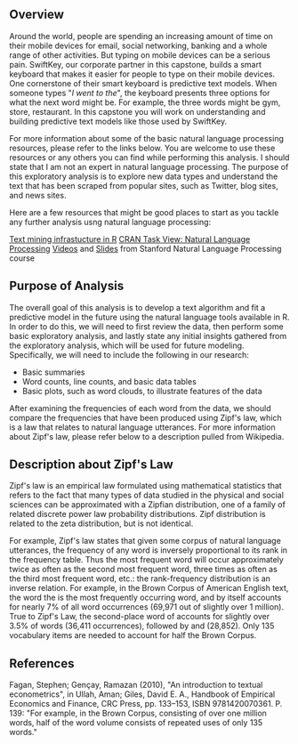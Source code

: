 ## Overview

Around the world, people are spending an increasing amount of time on their mobile devices for email, social networking, banking and a whole range of other activities. But typing on mobile devices can be a serious pain. SwiftKey, our corporate partner in this capstone, builds a smart keyboard that makes it easier for people to type on their mobile devices. One cornerstone of their smart keyboard is predictive text models. When someone types "_I went to the_", the keyboard presents three options for what the next word might be. For example, the three words might be gym, store, restaurant. In this capstone you will work on understanding and building predictive text models like those used by SwiftKey.

For more information about some of the basic natural language processing resources, please refer to the links below. You are welcome to use these resources or any others you can find while performing this analysis. I should state that I am not an expert in natural language processing. The purpose of this exploratory analysis is to explore new data types and understand the text that has been scraped from popular sites, such as Twitter, blog sites, and news sites.

Here are a few resources that might be good places to start as you tackle any further analysis usng natural language processing:

[Text mining infrastucture in R](http://www.jstatsoft.org/v25/i05/)
[CRAN Task View: Natural Language Processing](http://cran.r-project.org/web/views/NaturalLanguageProcessing.html)
[Videos](https://www.youtube.com/user/OpenCourseOnline/search?query=NLP) and [Slides](https://web.stanford.edu/~jurafsky/NLPCourseraSlides.html) from Stanford Natural Language Processing course

## Purpose of Analysis

The overall goal of this analysis is to develop a text algorithm and fit a predictive model in the future using the natural language tools available in R. In order to do this, we will need to first review the data, then perform some basic exploratory analysis, and lastly state any initial insights gathered from the exploratory analysis, which will be used for future modeling. Specifically, we will need to include the following in our research:

- Basic summaries
- Word counts, line counts, and basic data tables
- Basic plots, such as word clouds, to illustrate features of the data

After examining the frequencies of each word from the data, we should compare the frequencies that have been produced using Zipf's law, which is a law that relates to natural language utterances. For more information about Zipf's law, please refer below to a description pulled from Wikipedia.

## Description about Zipf's Law

Zipf's law is an empirical law formulated using mathematical statistics that refers to the fact that many types of data studied in the physical and social sciences can be approximated with a Zipfian distribution, one of a family of related discrete power law probability distributions. Zipf distribution is related to the zeta distribution, but is not identical.

For example, Zipf's law states that given some corpus of natural language utterances, the frequency of any word is inversely proportional to its rank in the frequency table. Thus the most frequent word will occur approximately twice as often as the second most frequent word, three times as often as the third most frequent word, etc.: the rank-frequency distribution is an inverse relation. For example, in the Brown Corpus of American English text, the word the is the most frequently occurring word, and by itself accounts for nearly 7% of all word occurrences (69,971 out of slightly over 1 million). True to Zipf's Law, the second-place word of accounts for slightly over 3.5% of words (36,411 occurrences), followed by and (28,852). Only 135 vocabulary items are needed to account for half the Brown Corpus.

## References

Fagan, Stephen; Gençay, Ramazan (2010), "An introduction to textual econometrics", in Ullah, Aman; Giles, David E. A., Handbook of Empirical Economics and Finance, CRC Press, pp. 133–153, ISBN 9781420070361. P. 139: "For example, in the Brown Corpus, consisting of over one million words, half of the word volume consists of repeated uses of only 135 words."
